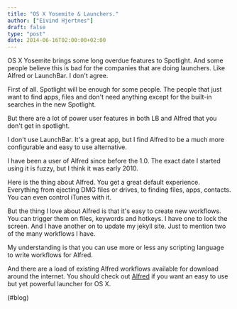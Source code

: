 ```yaml
---
title: "OS X Yosemite & Launchers."
author: ["Eivind Hjertnes"]
draft: false
type: "post"
date: 2014-06-16T02:00:00+02:00
---
```


OS X Yosemite brings some long overdue features to Spotlight. And some
people believe this is bad for the companies that are doing launchers.
Like Alfred or LaunchBar. I don't agree.

First of all. Spotlight will be enough for some people. The people that
just want to find apps, files and don't need anything except for the
built-in searches in the new Spotlight.

But there are a lot of power user features in both LB and Alfred that
you don't get in spotlight.

I don't use LaunchBar. It's a great app, but I find Alfred to be a much
more configurable and easy to use alternative.

I have been a user of Alfred since before the 1.0. The exact date I
started using it is fuzzy, but I think it was early 2010.

Here is the thing about Alfred. You get a great default experience.
Everything from ejecting DMG files or drives, to finding files, apps,
contacts. You can even control iTunes with it.

But the thing I love about Alfred is that it's easy to create new
workflows. You can trigger them on files, keywords and hotkeys. I have
one to lock the screen. And I have another on to update my jekyll site.
Just to mention two of the many workflows I have.

My understanding is that you can use more or less any scripting language
to write workflows for Alfred.

And there are a load of existing Alfred workflows available for download
around the internet. You should check out
[Alfred](http://www.alfredapp.com) if you want an easy to use but yet
powerful launcher for OS X.

(#blog)
